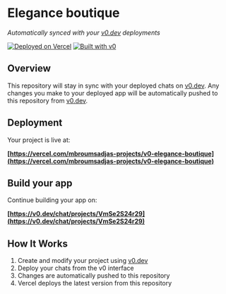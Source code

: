 # Elegance boutique

*Automatically synced with your [v0.dev](https://v0.dev) deployments*

[![Deployed on Vercel](https://img.shields.io/badge/Deployed%20on-Vercel-black?style=for-the-badge&logo=vercel)](https://vercel.com/mbroumsadjas-projects/v0-elegance-boutique)
[![Built with v0](https://img.shields.io/badge/Built%20with-v0.dev-black?style=for-the-badge)](https://v0.dev/chat/projects/VmSe2S24r29)

## Overview

This repository will stay in sync with your deployed chats on [v0.dev](https://v0.dev).
Any changes you make to your deployed app will be automatically pushed to this repository from [v0.dev](https://v0.dev).

## Deployment

Your project is live at:

**[https://vercel.com/mbroumsadjas-projects/v0-elegance-boutique](https://vercel.com/mbroumsadjas-projects/v0-elegance-boutique)**

## Build your app

Continue building your app on:

**[https://v0.dev/chat/projects/VmSe2S24r29](https://v0.dev/chat/projects/VmSe2S24r29)**

## How It Works

1. Create and modify your project using [v0.dev](https://v0.dev)
2. Deploy your chats from the v0 interface
3. Changes are automatically pushed to this repository
4. Vercel deploys the latest version from this repository
